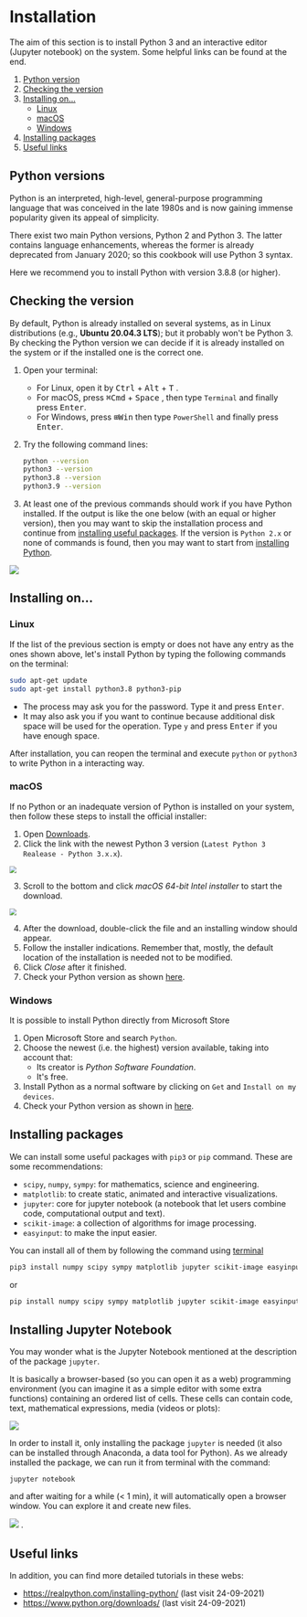# Installation

The aim of this section is to install Python 3 and an interactive editor (Jupyter notebook) on the system. Some helpful links can be found at the end.

1. [Python version](#python-versions)
2. [Checking the version](#checking-the-version)
3. [Installing on...](#installing-on)
    - [Linux](#linux)
    - [macOS](#macos)
    - [Windows](#windows)
4. [Installing packages](#installing-packages)
5. [Useful links](#useful-links)

## Python versions

Python is an interpreted, high-level, general-purpose programming language that was conceived in the late 1980s and is now gaining immense popularity given its appeal of simplicity.

There exist two main Python versions, Python 2 and Python 3. The latter contains language enhancements, whereas the former is already deprecated from January 2020; so this cookbook will use Python 3 syntax.

Here we recommend you to install Python with version 3.8.8 (or higher).

## Checking the version

By default, Python is already installed on several systems, as in Linux distributions (e.g., **Ubuntu 20.04.3 LTS**); but it probably won't be Python 3. By checking the Python version we can decide if it is already installed on the system or if the installed one is the correct one.

1. Open your terminal:

    - For Linux, open it by <kbd>Ctrl</kbd> + <kbd>Alt</kbd> + <kbd>T</kbd> .
    - For macOS, press <kbd>⌘Cmd</kbd> + <kbd>Space</kbd> , then type `Terminal` and finally press <kbd>Enter</kbd>.
    - For Windows, press <kbd>⊞Win</kbd> then type `PowerShell` and finally press <kbd>Enter</kbd>.

2. Try the following command lines:

    ```bash
    python --version
    python3 --version
    python3.8 --version
    python3.9 --version
    ```

3. At least one of the previous commands should work if you have Python installed. If the output is like the one below (with an equal or higher version), then you may want to skip the installation process and continue from [installing useful packages](#installing-packages). If the version is `Python 2.x` or none of commands is found, then you may want to start from [installing Python](#installing-on).

<img src="./python-version-terminal.png"/>

## Installing on...

### Linux

If the list of the previous section is empty or does not have any entry as the ones shown above, let's install Python by typing the following commands on the terminal:

```bash
sudo apt-get update
sudo apt-get install python3.8 python3-pip
```

-   The process may ask you for the password. Type it and press <kbd>Enter</kbd>.
-   It may also ask you if you want to continue because additional disk space will be used for the operation. Type `y` and press <kbd>Enter</kbd> if you have enough space.

After installation, you can reopen the terminal and execute `python` or `python3` to write Python in a interacting way.

### macOS

If no Python or an inadequate version of Python is installed on your system, then follow these steps to install the official installer:

1. Open [Downloads](https://www.python.org/downloads/mac-osx/).
2. Click the link with the newest Python 3 version (`Latest Python 3 Realease - Python 3.x.x`).

 <img src="./installation-macos-step2.png" style="zoom:75%;">

3. Scroll to the bottom and click _macOS 64-bit Intel installer_ to start the download.

 <img src="./installation-macos-step3.png" style="zoom:75%;"/>

4. After the download, double-click the file and an installing window should appear.
5. Follow the installer indications. Remember that, mostly, the default location of the installation is needed not to be modified.
6. Click _Close_ after it finished.
7. Check your Python version as shown [here](#checking-the-version).

### Windows

It is possible to install Python directly from Microsoft Store

1. Open Microsoft Store and search `Python`.
2. Choose the newest (i.e. the highest) version available, taking into account that:
    - Its creator is _Python Software Foundation_.
    - It's free.
3. Install Python as a normal software by clicking on `Get` and `Install on my devices`.
4. Check your Python version as shown in [here](#checking-the-version).

## Installing packages

We can install some useful packages with `pip3` or `pip` command. These are some recommendations:

-   `scipy`, `numpy`, `sympy`: for mathematics, science and engineering.
-   `matplotlib`: to create static, animated and interactive visualizations.
-   `jupyter`: core for jupyter notebook (a notebook that let users combine code, computational output and text).
-   `scikit-image`: a collection of algorithms for image processing.
-   `easyinput`: to make the input easier.

You can install all of them by following the command using [terminal](#checking-the-version)

```bash
pip3 install numpy scipy sympy matplotlib jupyter scikit-image easyinput
```

or

```bash
pip install numpy scipy sympy matplotlib jupyter scikit-image easyinput
```

## Installing Jupyter Notebook

You may wonder what is the Jupyter Notebook mentioned at the description of the package `jupyter`.

It is basically a browser-based (so you can open it as a web) programming environment (you can imagine it as a simple editor with some extra functions) containing an ordered list of cells. These cells can contain code, text, mathematical expressions, media (videos or plots):

<img src='./installation-jupyter-notebook.png'/>

In order to install it, only installing the package `jupyter` is needed (it also can be installed through Anaconda, a data tool for Python). As we already installed the package, we can run it from terminal with the command:

```
jupyter notebook
```

and after waiting for a while (< 1 min), it will automatically open a browser window. You can explore it and create new files.

<img src='./installation-jupyter-notebook1.png'/>
.

## Useful links

In addition, you can find more detailed tutorials in these webs:

-   https://realpython.com/installing-python/ (last visit 24-09-2021)
-   https://www.python.org/downloads/ (last visit 24-09-2021)

<Autors autors="adell yikai"/>
